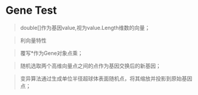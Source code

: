 # Gene Test

> double[]作为基因value,视为value.Length维数的向量；

> 利向量特性

> 覆写*作为Gene对象点乘；

> 随机选取两个高维向量点之间的点作为基因交换后的新基因；

> 变异算法通过生成单位半径超球体表面随机点，将其缩放并投影到原始基因点；
